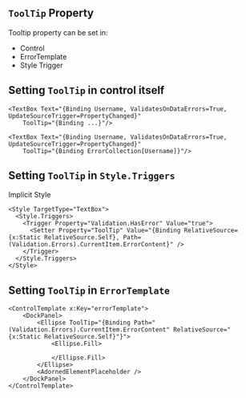 ## `ToolTip` Property
Tooltip property can be set in:
* Control
* ErrorTemplate
* Style Trigger

## Setting `ToolTip` in control itself
```
<TextBox Text="{Binding Username, ValidatesOnDataErrors=True, UpdateSourceTrigger=PropertyChanged}" 
    ToolTip="{Binding ...}"/>

<TextBox Text="{Binding Username, ValidatesOnDataErrors=True, UpdateSourceTrigger=PropertyChanged}" 
    ToolTip="{Binding ErrorCollection[Username]}"/>
```

## Setting `ToolTip` in `Style.Triggers`
Implicit Style
```
<Style TargetType="TextBox">
  <Style.Triggers>
    <Trigger Property="Validation.HasError" Value="true">
      <Setter Property="ToolTip" Value="{Binding RelativeSource={x:Static RelativeSource.Self}, Path=(Validation.Errors).CurrentItem.ErrorContent}" />
    </Trigger>
  </Style.Triggers>
</Style>
```
## Setting `ToolTip` in `ErrorTemplate`
```
<ControlTemplate x:Key="errorTemplate">
	<DockPanel>
		<Ellipse ToolTip="{Binding Path="(Validation.Errors).CurrentItem.ErrorContent" RelativeSource="{x:Static RelativeSource.Self}"}">
			<Ellipse.Fill>

			</Ellipse.Fill>
		</Ellipse>
		<AdornedElementPlaceholder />
	</DockPanel>
</ControlTemplate>
```

